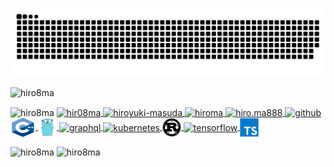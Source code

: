 [![](dist/snk.svg)](https://github.com/hiro8ma)

<p align="left">
<a>
  <img src="https://github-profile-trophy.vercel.app/?username=hiro8ma&theme=dracula&column=7" alt="hiro8ma" />
</a>
</p>

<p align="left">
<img  align="center" src="https://komarev.com/ghpvc/?username=hiro8ma&label=＋&color=blueviolet&style=for-the-badge" alt="hiro8ma" />
<a href="https://twitter.com/hir08ma" target="blank">
  <img align="center" src="https://raw.githubusercontent.com/rahuldkjain/github-profile-readme-generator/master/src/images/icons/Social/twitter.svg" alt="hir08ma" height="30" width="40" />
</a>
<a href="https://linkedin.com/in/hiroyuki-masuda-b88b761a6" target="blank">
  <img align="center" src="https://raw.githubusercontent.com/rahuldkjain/github-profile-readme-generator/master/src/images/icons/Social/linked-in-alt.svg" alt="hiroyuki-masuda" height="30" width="40" />
</a>
<a href="https://kaggle.com/hiroma" target="blank">
  <img align="center" src="https://raw.githubusercontent.com/rahuldkjain/github-profile-readme-generator/master/src/images/icons/Social/kaggle.svg" alt="hiroma" height="30" width="40" />
</a>
<a href="https://fb.com/hiro.ma888" target="blank">
  <img align="center" src="https://raw.githubusercontent.com/rahuldkjain/github-profile-readme-generator/master/src/images/icons/Social/facebook.svg" alt="hiro.ma888" height="30" width="40" />
</a>
<a href="https://www.vectorlogo.zone/logos" target="_blank">
  <img align="center" src="https://www.vectorlogo.zone/logos/github/github-icon.svg" alt="github" width="30" height="30"/>
</a>
<a href="https://www.w3schools.com/cpp/" target="_blank" rel="noreferrer">
  <img align="center" src="https://raw.githubusercontent.com/devicons/devicon/master/icons/cplusplus/cplusplus-original.svg" alt="cplusplus" width="40" height="30"/>
</a>
<a href="https://golang.org" target="_blank" rel="noreferrer">
  <img align="center" src="https://raw.githubusercontent.com/devicons/devicon/master/icons/go/go-original.svg" alt="go" width="30" height="30"/>
</a>
<a href="https://graphql.org" target="_blank" rel="noreferrer">
  <img align="center" src="https://www.vectorlogo.zone/logos/graphql/graphql-icon.svg" alt="graphql" width="30" height="30"/>
</a>
<a href="https://kubernetes.io" target="_blank" rel="noreferrer">
  <img align="center" src="https://www.vectorlogo.zone/logos/kubernetes/kubernetes-icon.svg" alt="kubernetes" width="30" height="30"/>
</a>
<a href="https://www.rust-lang.org" target="_blank" rel="noreferrer">
  <img align="center" src="https://raw.githubusercontent.com/devicons/devicon/master/icons/rust/rust-original.svg" alt="rust" width="30" height="30"/>
</a>
<a href="https://www.tensorflow.org" target="_blank" rel="noreferrer">
  <img align="center" src="https://www.vectorlogo.zone/logos/tensorflow/tensorflow-icon.svg" alt="tensorflow" width="30" height="30"/>
</a>
<a href="https://www.typescriptlang.org/" target="_blank" rel="noreferrer">
  <img align="center" src="https://raw.githubusercontent.com/devicons/devicon/master/icons/typescript/typescript-original.svg" alt="typescript" width="30" height="30"/> 
</a>
</p>


<p align="left">
  <img align="center" src="https://github-readme-stats.vercel.app/api?username=hiro8ma&show_icons=true&locale=en&theme=synthwave" alt="hiro8ma" width="300" />
  <img align="center" src="https://github-readme-streak-stats.herokuapp.com/?user=hiro8ma&theme=synthwave" alt="hiro8ma"  width="310" />
</p>
